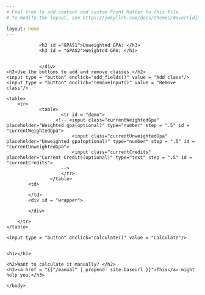 ```yaml
---
# Feel free to add content and custom Front Matter to this file.
# To modify the layout, see https://jekyllrb.com/docs/themes/#overriding-theme-defaults

layout: home
---
```

<link rel="stylesheet" href="{{ "/assets/main.css, " | prepend: site.baseurl }}" >
<head>
<title>Cypress bay Broward Highschool high school GPA calculator</title>
<meta name="keywords" content="highschool, High school, gpa, GPA, broward, Broward, Cypress bay, Cypress, Cypress bay highschool, cypress bay high school, cypress bay gpa calculator, gpa calculator, cypress gpa calculator, please give me traffic, gpa calculator cyprses, broward gpa calculator, gpa calculator broward">
</head>
<body>
<script type="text/javascript" src="/salaleguas/assets/script.js"></script>
<link rel="stylesheet" type="text/css" href="/assets/main.css" media = "screen,projection"/>
<div id = "introduction">


    
    
                <h3 id ="GPAS1">Unweighted GPA: </h3>
                <h3 id = "GPAS2">Weighted GPA: </h3>
            
            
                </div>
    <h2>Use the buttons to add and remove classes.</h2>
    <input type = "button" onclick="add_fields()" value = "Add class"/>
    <input type = "button" onclick="removeInput()" value = "Remove class"/>

    <table>
        <tr>
                <table>
                        <tr id = "demo">
                      <!-- <input class="currentWeightedGpa" placeholder="Weighted gpa(optional)" type="number" step = ".5" id = "currentWeightedGpa">
                            <input class="currentUnweightedGpa" placeholder="Unweighted gpa(optional)" type="number" step = ".5" id = "currentUnweightedGpa">
                            <input class="currentCredits" placeholder="Current Credits(optional)" type="text" step = ".5" id = "currentCredits">
						-->
                        </tr>
                    </table>
            <td>
                                                            
            </td>
            <div id = "wrapper">

            </div>

        </tr>
    </table>
	
    <input type = "button" onclick="calculate()" value = "Calculate"/>
	
	
	<h1></h1>

	<h2>Want to calculate it manually? </h2>
	<h3><a href = "{{"/manual" | prepend: site.baseurl }}">This</a> might help you.</h3>

	</body>
	


